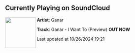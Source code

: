 ## Currently Playing on SoundCloud

[<img align="left" width="100" src="https://i1.sndcdn.com/artworks-fpjywZzfGZYsS3oS-ANwUTw-t500x500.jpg">](https://soundcloud.com/djryanganar/ganar-i-want-to-preview?in=saxurn/sets/blessed)

**Artist**: Ganar 

**Track**: Ganar - I Want To (Preview) **OUT NOW**

Last updated at 10/26/2024 19:21
